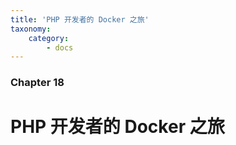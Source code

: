 ```yaml
---
title: 'PHP 开发者的 Docker 之旅'
taxonomy:
    category:
        - docs
---
```


### Chapter 18

# PHP 开发者的 Docker 之旅

